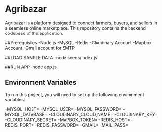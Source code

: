 # Agribazar

Agribazar is a platform designed to connect farmers, buyers, and sellers in a seamless online marketplace. This repository contains the backend codebase of the application.

##Prerequisites
-Node.js
-MySQL
-Redis
-Cloudinary Account
-Mapbox Account
-Gmail account for SMTP


##LOAD SAMPLE DATA
-node seeds/index.js



##RUN APP
-node app.js

## Environment Variables

To run this project, you will need to set up the following environment variables:


-MYSQL_HOST=
-MYSQL_USER=
-MYSQL_PASSWORD=
-MYSQL_DATABASE=
-CLOUDINARY_CLOUD_NAME=
-CLOUDINARY_KEY=
-CLOUDINARY_SECRET=
-MAPBOX_TOKEN=
-REDIS_HOST=
-REDIS_PORT=
-REDIS_PASSWORD=
-GMAIL=
-MAIL_PASS=
